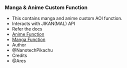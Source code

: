 ### Manga & Anime Custom Function

- This contains manga and anime custom AOI function. 
- Interacts with JIKAN(MAL) API
- Refer the docs
 - [Anime Function](https://nanotech-wiki.vercel.app/custom/anime/)
 - [Manga Function](https://nanotech-wiki.vercel.app/custom/manga/)
- Author
 - @NanotechPikachu
- Credits
 - @Ares
